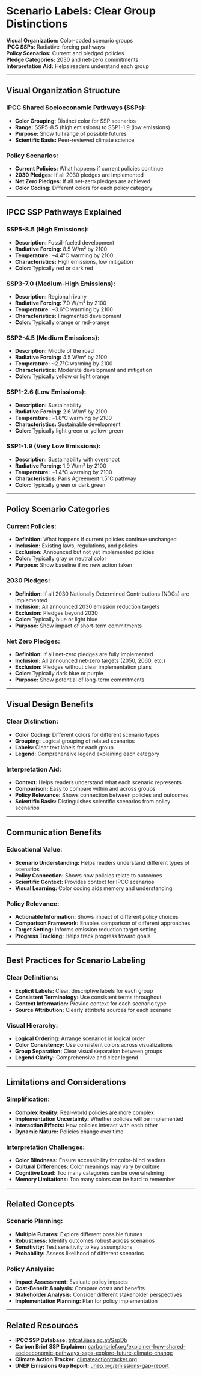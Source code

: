 # Scenario Labels: Clear Group Distinctions

**Visual Organization:** Color-coded scenario groups  
**IPCC SSPs:** Radiative-forcing pathways  
**Policy Scenarios:** Current and pledged policies  
**Pledge Categories:** 2030 and net-zero commitments  
**Interpretation Aid:** Helps readers understand each group  

---

## Visual Organization Structure

### **IPCC Shared Socioeconomic Pathways (SSPs):**
- **Color Grouping:** Distinct color for SSP scenarios
- **Range:** SSP5-8.5 (high emissions) to SSP1-1.9 (low emissions)
- **Purpose:** Show full range of possible futures
- **Scientific Basis:** Peer-reviewed climate science

### **Policy Scenarios:**
- **Current Policies:** What happens if current policies continue
- **2030 Pledges:** If all 2030 pledges are implemented
- **Net Zero Pledges:** If all net-zero pledges are achieved
- **Color Coding:** Different colors for each policy category

---

## IPCC SSP Pathways Explained

### **SSP5-8.5 (High Emissions):**
- **Description:** Fossil-fueled development
- **Radiative Forcing:** 8.5 W/m² by 2100
- **Temperature:** ~4.4°C warming by 2100
- **Characteristics:** High emissions, low mitigation
- **Color:** Typically red or dark red

### **SSP3-7.0 (Medium-High Emissions):**
- **Description:** Regional rivalry
- **Radiative Forcing:** 7.0 W/m² by 2100
- **Temperature:** ~3.6°C warming by 2100
- **Characteristics:** Fragmented development
- **Color:** Typically orange or red-orange

### **SSP2-4.5 (Medium Emissions):**
- **Description:** Middle of the road
- **Radiative Forcing:** 4.5 W/m² by 2100
- **Temperature:** ~2.7°C warming by 2100
- **Characteristics:** Moderate development and mitigation
- **Color:** Typically yellow or light orange

### **SSP1-2.6 (Low Emissions):**
- **Description:** Sustainability
- **Radiative Forcing:** 2.6 W/m² by 2100
- **Temperature:** ~1.8°C warming by 2100
- **Characteristics:** Sustainable development
- **Color:** Typically light green or yellow-green

### **SSP1-1.9 (Very Low Emissions):**
- **Description:** Sustainability with overshoot
- **Radiative Forcing:** 1.9 W/m² by 2100
- **Temperature:** ~1.4°C warming by 2100
- **Characteristics:** Paris Agreement 1.5°C pathway
- **Color:** Typically green or dark green

---

## Policy Scenario Categories

### **Current Policies:**
- **Definition:** What happens if current policies continue unchanged
- **Inclusion:** Existing laws, regulations, and policies
- **Exclusion:** Announced but not yet implemented policies
- **Color:** Typically gray or neutral color
- **Purpose:** Show baseline if no new action taken

### **2030 Pledges:**
- **Definition:** If all 2030 Nationally Determined Contributions (NDCs) are implemented
- **Inclusion:** All announced 2030 emission reduction targets
- **Exclusion:** Pledges beyond 2030
- **Color:** Typically blue or light blue
- **Purpose:** Show impact of short-term commitments

### **Net Zero Pledges:**
- **Definition:** If all net-zero pledges are fully implemented
- **Inclusion:** All announced net-zero targets (2050, 2060, etc.)
- **Exclusion:** Pledges without clear implementation plans
- **Color:** Typically dark blue or purple
- **Purpose:** Show potential of long-term commitments

---

## Visual Design Benefits

### **Clear Distinction:**
- **Color Coding:** Different colors for different scenario types
- **Grouping:** Logical grouping of related scenarios
- **Labels:** Clear text labels for each group
- **Legend:** Comprehensive legend explaining each category

### **Interpretation Aid:**
- **Context:** Helps readers understand what each scenario represents
- **Comparison:** Easy to compare within and across groups
- **Policy Relevance:** Shows connection between policies and outcomes
- **Scientific Basis:** Distinguishes scientific scenarios from policy scenarios

---

## Communication Benefits

### **Educational Value:**
- **Scenario Understanding:** Helps readers understand different types of scenarios
- **Policy Connection:** Shows how policies relate to outcomes
- **Scientific Context:** Provides context for IPCC scenarios
- **Visual Learning:** Color coding aids memory and understanding

### **Policy Relevance:**
- **Actionable Information:** Shows impact of different policy choices
- **Comparison Framework:** Enables comparison of different approaches
- **Target Setting:** Informs emission reduction target setting
- **Progress Tracking:** Helps track progress toward goals

---

## Best Practices for Scenario Labeling

### **Clear Definitions:**
- **Explicit Labels:** Clear, descriptive labels for each group
- **Consistent Terminology:** Use consistent terms throughout
- **Context Information:** Provide context for each scenario type
- **Source Attribution:** Clearly attribute sources for each scenario

### **Visual Hierarchy:**
- **Logical Ordering:** Arrange scenarios in logical order
- **Color Consistency:** Use consistent colors across visualizations
- **Group Separation:** Clear visual separation between groups
- **Legend Clarity:** Comprehensive and clear legend

---

## Limitations and Considerations

### **Simplification:**
- **Complex Reality:** Real-world policies are more complex
- **Implementation Uncertainty:** Whether policies will be implemented
- **Interaction Effects:** How policies interact with each other
- **Dynamic Nature:** Policies change over time

### **Interpretation Challenges:**
- **Color Blindness:** Ensure accessibility for color-blind readers
- **Cultural Differences:** Color meanings may vary by culture
- **Cognitive Load:** Too many categories can be overwhelming
- **Memory Limitations:** Too many colors can be hard to remember

---

## Related Concepts

### **Scenario Planning:**
- **Multiple Futures:** Explore different possible futures
- **Robustness:** Identify outcomes robust across scenarios
- **Sensitivity:** Test sensitivity to key assumptions
- **Probability:** Assess likelihood of different scenarios

### **Policy Analysis:**
- **Impact Assessment:** Evaluate policy impacts
- **Cost-Benefit Analysis:** Compare costs and benefits
- **Stakeholder Analysis:** Consider different stakeholder perspectives
- **Implementation Planning:** Plan for policy implementation

---

## Related Resources

- **IPCC SSP Database:** [tntcat.iiasa.ac.at/SspDb](https://tntcat.iiasa.ac.at/SspDb)
- **Carbon Brief SSP Explainer:** [carbonbrief.org/explainer-how-shared-socioeconomic-pathways-ssps-explore-future-climate-change](https://carbonbrief.org/explainer-how-shared-socioeconomic-pathways-ssps-explore-future-climate-change)
- **Climate Action Tracker:** [climateactiontracker.org](https://climateactiontracker.org)
- **UNEP Emissions Gap Report:** [unep.org/emissions-gap-report](https://unep.org/emissions-gap-report) 